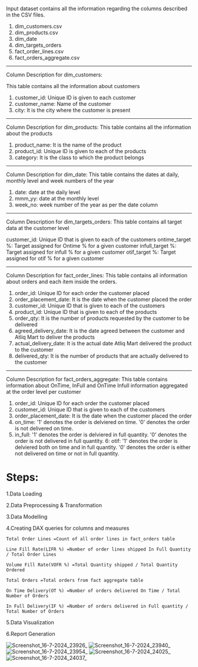 

Input dataset contains all the information regarding the columns described in the CSV files.
1. dim_customers.csv
2. dim_products.csv
3. dim_date
4. dim_targets_orders
5. fact_order_lines.csv
6. fact_orders_aggregate.csv

---------------------------------------------------------------------------------------------

Column Description for dim_customers:

This table contains all the information about customers

1. customer_id: Unique ID is given to each customer
2. customer_name: Name of the customer
3. city: It is the city where the customer is present

---------------------------------------------------------------------------------------------------

Column Description for dim_products:
This table contains all the information about the products

1. product_name: It is the name of the product
2. product_id: Unique ID is given to each of the products
3. category: It is the class to which the product belongs

---------------------------------------------------------------------------------------------------

Column Description for dim_date:
This table contains the dates at daily, monthly level and week numbers of the year

1. date: date at the daily level
2. mmm_yy: date at the monthly level
3. week_no: week number of the year as per the date column

---------------------------------------------------------------------------------------------------

Column Description for dim_targets_orders:
This table contains all target data at the customer level

customer_id: Unique ID that is given to each of the customers
ontime_target %: Target assigned for Ontime % for a given customer
infull_target %: Target assigned for infull % for a given customer
otif_target %:   Target assigned for otif % for a given customer

---------------------------------------------------------------------------------------------------

Column Description for fact_order_lines:
This table contains all information about orders and each item inside the orders.

1. order_id: Unique ID for each order the customer placed
2. order_placement_date: It is the date when the customer placed the order
3. customer_id: Unique ID that is given to each of the customers
4. product_id: Unique ID that is given to each of the products
5. order_qty: It is the number of products requested by the customer to be delivered
6. agreed_delivery_date: It is the date agreed between the customer and Atliq Mart to deliver the products
7. actual_delivery_date: It is the actual date Atliq Mart delivered the product to the customer
8. delivered_qty: It is the number of products that are actually delivered to the customer


---------------------------------------------------------------------------------------------------

Column Description for fact_orders_aggregate:
This table contains information about OnTime, InFull and OnTime Infull information aggregated at the order level per customer

1. order_id: Unique ID for each order the customer placed
2. customer_id: Unique ID that is given to each of the customers
3. order_placement_date: It is the date when the customer placed the order
4. on_time: '1' denotes the order is delviered on time. '0' denotes the order is not delivered on time.
5. in_full: '1' denotes the order is delviered in full quantity. '0' denotes the order is not delivered in full quantity.
6: otif:    '1' denotes the order is delviered both on time and in full quantity. '0' denotes the order is either not delivered on time or not in full quantity.

# Steps:

1.Data Loading

2.Data Preprocessing & Transformation

3.Data Modelling 

4.Creating DAX queries for columns and measures

    Total Order Lines =Count of all order lines in fact_orders table
    
    Line Fill Rate(LIFR %) =Number of order lines shipped In Full Quantity / Total Order Lines
    
    Volume Fill Rate(VOFR %) =Total Quantity shipped / Total Quantity Ordered
    
    Total Orders =Total orders from fact aggregate table
    
    On Time Delivery(OT %) =Number of orders delivered On Time / Total Number of Orders

    In Full Delivery(IF %) =Number of orders delivered in Full quantity / Total Number of Orders





5.Data Visualization

6.Report Generation



![Screenshot_16-7-2024_23926_](https://github.com/user-attachments/assets/8c32a525-ea7a-41e6-8fdd-e7d8a79c07b2)
![Screenshot_16-7-2024_23940_](https://github.com/user-attachments/assets/06f7894e-64c1-4dd6-9910-3f95a96b7b5a)
![Screenshot_16-7-2024_23954_](https://github.com/user-attachments/assets/4f985115-200e-4328-abf9-c95e6194b662)
![Screenshot_16-7-2024_24025_](https://github.com/user-attachments/assets/53a8318e-d6b0-4bad-b40d-8b97feb50f4a)
![Screenshot_16-7-2024_24037_](https://github.com/user-attachments/assets/34bfbdc4-f40f-4e6f-8d0c-5b8418cd4e61)
